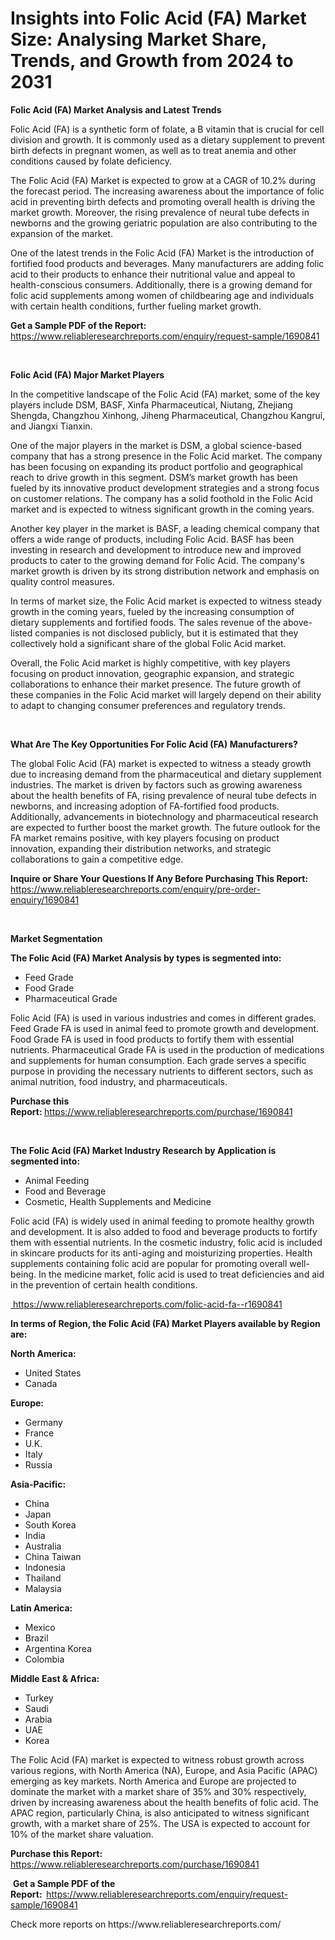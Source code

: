 <p><h1>Insights into Folic Acid (FA) Market Size: Analysing Market Share, Trends, and Growth from 2024 to 2031</h1></p><p><strong>Folic Acid (FA) Market Analysis and Latest Trends</strong></p>
<p><p>Folic Acid (FA) is a synthetic form of folate, a B vitamin that is crucial for cell division and growth. It is commonly used as a dietary supplement to prevent birth defects in pregnant women, as well as to treat anemia and other conditions caused by folate deficiency.</p><p>The Folic Acid (FA) Market is expected to grow at a CAGR of 10.2% during the forecast period. The increasing awareness about the importance of folic acid in preventing birth defects and promoting overall health is driving the market growth. Moreover, the rising prevalence of neural tube defects in newborns and the growing geriatric population are also contributing to the expansion of the market.</p><p>One of the latest trends in the Folic Acid (FA) Market is the introduction of fortified food products and beverages. Many manufacturers are adding folic acid to their products to enhance their nutritional value and appeal to health-conscious consumers. Additionally, there is a growing demand for folic acid supplements among women of childbearing age and individuals with certain health conditions, further fueling market growth.</p></p>
<p><strong>Get a Sample PDF of the Report:&nbsp;</strong> <a href="https://www.reliableresearchreports.com/enquiry/request-sample/1690841">https://www.reliableresearchreports.com/enquiry/request-sample/1690841</a></p>
<p>&nbsp;</p>
<p><strong>Folic Acid (FA) Major Market Players</strong></p>
<p><p>In the competitive landscape of the Folic Acid (FA) market, some of the key players include DSM, BASF, Xinfa Pharmaceutical, Niutang, Zhejiang Shengda, Changzhou Xinhong, Jiheng Pharmaceutical, Changzhou Kangrui, and Jiangxi Tianxin.</p><p>One of the major players in the market is DSM, a global science-based company that has a strong presence in the Folic Acid market. The company has been focusing on expanding its product portfolio and geographical reach to drive growth in this segment. DSM’s market growth has been fueled by its innovative product development strategies and a strong focus on customer relations. The company has a solid foothold in the Folic Acid market and is expected to witness significant growth in the coming years.</p><p>Another key player in the market is BASF, a leading chemical company that offers a wide range of products, including Folic Acid. BASF has been investing in research and development to introduce new and improved products to cater to the growing demand for Folic Acid. The company's market growth is driven by its strong distribution network and emphasis on quality control measures.</p><p>In terms of market size, the Folic Acid market is expected to witness steady growth in the coming years, fueled by the increasing consumption of dietary supplements and fortified foods. The sales revenue of the above-listed companies is not disclosed publicly, but it is estimated that they collectively hold a significant share of the global Folic Acid market.</p><p>Overall, the Folic Acid market is highly competitive, with key players focusing on product innovation, geographic expansion, and strategic collaborations to enhance their market presence. The future growth of these companies in the Folic Acid market will largely depend on their ability to adapt to changing consumer preferences and regulatory trends.</p></p>
<p>&nbsp;</p>
<p><strong>What Are The Key Opportunities For Folic Acid (FA) Manufacturers?</strong></p>
<p><p>The global Folic Acid (FA) market is expected to witness a steady growth due to increasing demand from the pharmaceutical and dietary supplement industries. The market is driven by factors such as growing awareness about the health benefits of FA, rising prevalence of neural tube defects in newborns, and increasing adoption of FA-fortified food products. Additionally, advancements in biotechnology and pharmaceutical research are expected to further boost the market growth. The future outlook for the FA market remains positive, with key players focusing on product innovation, expanding their distribution networks, and strategic collaborations to gain a competitive edge.</p></p>
<p><strong>Inquire or Share Your Questions If Any Before Purchasing This Report:</strong> <a href="https://www.reliableresearchreports.com/enquiry/pre-order-enquiry/1690841">https://www.reliableresearchreports.com/enquiry/pre-order-enquiry/1690841</a></p>
<p>&nbsp;</p>
<p><strong>Market Segmentation</strong></p>
<p><strong>The Folic Acid (FA) Market Analysis by types is segmented into:</strong></p>
<p><ul><li>Feed Grade</li><li>Food Grade</li><li>Pharmaceutical Grade</li></ul></p>
<p><p>Folic Acid (FA) is used in various industries and comes in different grades. Feed Grade FA is used in animal feed to promote growth and development. Food Grade FA is used in food products to fortify them with essential nutrients. Pharmaceutical Grade FA is used in the production of medications and supplements for human consumption. Each grade serves a specific purpose in providing the necessary nutrients to different sectors, such as animal nutrition, food industry, and pharmaceuticals.</p></p>
<p><strong>Purchase this Report:&nbsp;</strong><a href="https://www.reliableresearchreports.com/purchase/1690841">https://www.reliableresearchreports.com/purchase/1690841</a></p>
<p>&nbsp;</p>
<p><strong>The Folic Acid (FA) Market Industry Research by Application is segmented into:</strong></p>
<p><ul><li>Animal Feeding</li><li>Food and Beverage</li><li>Cosmetic, Health Supplements and Medicine</li></ul></p>
<p><p>Folic acid (FA) is widely used in animal feeding to promote healthy growth and development. It is also added to food and beverage products to fortify them with essential nutrients. In the cosmetic industry, folic acid is included in skincare products for its anti-aging and moisturizing properties. Health supplements containing folic acid are popular for promoting overall well-being. In the medicine market, folic acid is used to treat deficiencies and aid in the prevention of certain health conditions.</p></p>
<p><a href="https://www.reliableresearchreports.com/folic-acid-fa--r1690841">&nbsp;https://www.reliableresearchreports.com/folic-acid-fa--r1690841</a></p>
<p><strong>In terms of Region, the Folic Acid (FA) Market Players available by Region are:</strong></p>
<p>
    <p> <strong> North America: </strong>
        <ul>
            <li>United States</li>
            <li>Canada</li>
        </ul>
        </p> 
    <p> <strong> Europe: </strong>
        <ul>
            <li>Germany</li>
            <li>France</li>
            <li>U.K.</li>
            <li>Italy</li>
            <li>Russia</li>
        </ul>
        </p> 
    <p> <strong> Asia-Pacific: </strong>
        <ul>
            <li>China</li>
            <li>Japan</li>
            <li>South Korea</li>
            <li>India</li>
            <li>Australia</li>
            <li>China Taiwan</li>
            <li>Indonesia</li>
            <li>Thailand</li>
            <li>Malaysia</li>
        </ul>
        </p> 
    <p> <strong> Latin America: </strong>
        <ul>
            <li>Mexico</li>
            <li>Brazil</li>
            <li>Argentina Korea</li>
            <li>Colombia</li>
        </ul>
        </p> 
    <p> <strong> Middle East & Africa: </strong>
        <ul>
            <li>Turkey</li>
            <li>Saudi</li>
            <li>Arabia</li>
            <li>UAE</li>
            <li>Korea</li>
        </ul>
    </p>
    </p>
<p><p>The Folic Acid (FA) market is expected to witness robust growth across various regions, with North America (NA), Europe, and Asia Pacific (APAC) emerging as key markets. North America and Europe are projected to dominate the market with a market share of 35% and 30% respectively, driven by increasing awareness about the health benefits of folic acid. The APAC region, particularly China, is also anticipated to witness significant growth, with a market share of 25%. The USA is expected to account for 10% of the market share valuation.</p></p>
<p><strong>Purchase this Report: </strong><a href="https://www.reliableresearchreports.com/purchase/1690841">https://www.reliableresearchreports.com/purchase/1690841</a></p>
<p>&nbsp;<strong>Get a Sample PDF of the Report:&nbsp;&nbsp;</strong><a href="https://www.reliableresearchreports.com/enquiry/request-sample/1690841">https://www.reliableresearchreports.com/enquiry/request-sample/1690841</a></p>
<p><strong></strong></p>
<p>Check more reports on https://www.reliableresearchreports.com/</p>